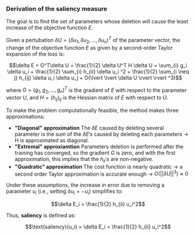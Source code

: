 ### Derivation of the saliency measure

The goal is to find the set of parameters whose deletion will cause the least increase of the objective function $E$.

Given a pertubation $\delta U = (\delta u_1, \delta u_2, ..., \delta u_n)^T$ of the parameter vector, the change of the objective function $E$ as given by a second-order Taylor expansion of the loss is:

$$\delta E = G^T\delta U + \frac{1}{2} \delta U^T H \delta U = \sum_{i} g_i \delta u_i + \frac{1}{2} \sum_{i} h_{ii} \delta u_i ^2 + \frac{1}{2} \sum_{i \neq j} h_{ij} \delta u_i \delta u_j + O(\lvert \lvert \delta U \rvert \rvert ^3)$$


where $G = (g_1, g_2, ..., g_n)^T$ is the gradient of $E$ with respect to the parameter vector $U$, and $H = (h_{ij})_{ij}$ is the Hessian matrix of $E$ with respect to $U$.

To make the problem computationally feasible, the method makes three approximations:

- **"Diagonal" approximation**
The $\delta E$ caused by deleting several parameter is the sum of the $\delta E's$ caused by deleting each parameters -> H is approximated as diagonal.
- **"Extremal" approxiamtion**
Parameters deletion is performed after the training has converged, so the gradient $G$ is zero, and with the first approximation, this implies that the $h_{ii}'s$ are non-negative.
- **"Quadratic" approximation**
The cost function is nearly quadratic -> a second order Taylor approximation is accurate enough -> $O(\lvert \lvert \delta U \rvert \rvert ^3) \approx 0$


Under these assumptions, the increase in error due to removing a parameter $u_i$ (i.e., setting $\delta u_i = -u_i$) simplifies to:

$$\delta E_i = \frac{1}{2} h_{ii} u_i^2$$

Thus, **saliency** is defined as:

$$\text{saliency}(u_i) = \delta E_i = \frac{1}{2} h_{ii} u_i^2$$